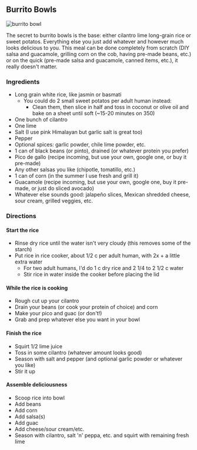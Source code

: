 ## Burrito Bowls
![burrito bowl](https://cloud.githubusercontent.com/assets/5758031/23535540/bdfb4da2-ff73-11e6-90c1-76cb9c0dfbc2.png)

The secret to burrito bowls is the base: either cilantro lime long-grain rice or sweet potatos. Everything else you just add whatever and however much looks delicious to you. This meal can be done completely from scratch (DIY salsa and guacamole, grilling corn on the cob, having pre-made beans, etc.) or on the quick (pre-made salsa and guacamole, canned items, etc.), it really doesn't matter.


### Ingredients
- Long grain white rice, like jasmin or basmati
  - You could do 2 small sweet potatos per adult human instead:
    - Clean them, then slice in half and toss in coconut or olive oil and bake on a sheet until soft (~15-20 minutes on 350)
- One bunch of cilantro
- One lime
- Salt (I use pink Himalayan but garlic salt is great too)
- Pepper
- Optional spices: garlic powder, chile lime powder, etc.
- 1 can of black beans (or pinto), drained (or whatever protein you prefer)
- Pico de gallo (recipe incoming, but use your own, google one, or buy it pre-made)
- Any other salsas you like (chipotle, tomatillo, etc.)
- 1 can of corn (in the summer I use fresh and grill it)
- Guacamole (recipe incoming, but use your own, google one, buy it pre-made, or just do sliced avocado)
- Whatever else sounds good: jalapeño slices, Mexican shredded cheese, sour cream, grilled veggies, etc.

### Directions
#### Start the rice
- Rinse dry rice until the water isn't very cloudy (this removes some of the starch)
- Put rice in rice cooker, about 1/2 c per adult human, with 2x + a little extra water
  - For two adult humans, I'd do 1 c dry rice and 2 1/4 to 2 1/2 c water
  - Stir rice in water inside the cooker before placing the lid

#### While the rice is cooking
- Rough cut up your cilantro
- Drain your beans (or cook your protein of choice) and corn
- Make your pico and guac (or don't!)
- Grab and prep whatever else you want in your bowl

#### Finish the rice
- Squirt 1/2 lime juice
- Toss in some cilantro (whatever amount looks good)
- Season with salt and pepper (and optional garlic powder or whatever you like)
- Stir it up 

#### Assemble deliciousness
- Scoop rice into bowl
- Add beans
- Add corn
- Add salsa(s)
- Add guac
- Add cheese/sour cream/etc. 
- Season with cilantro, salt 'n' peppa, etc. and squirt with remaining fresh lime
